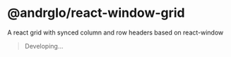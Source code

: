 # @andrglo/react-window-grid
A react grid with synced column and row headers based on react-window

> Developing...
